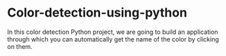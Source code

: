 # Color-detection-using-python
In this color detection Python project, we are going to build an application through which you can automatically get the name of the color by clicking on them.
